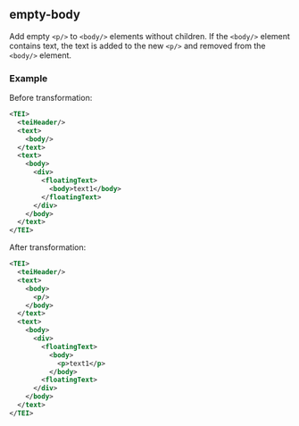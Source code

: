 ## empty-body
Add empty `<p/>` to `<body/>` elements without children. If the `<body/>` element contains text, the text is added to the new `<p/>` and removed from the `<body/>` element.


### Example
Before transformation:
```xml
<TEI>
  <teiHeader/>
  <text>
    <body/>
  </text>
  <text>
    <body>
      <div>
        <floatingText>
          <body>text1</body>
        </floatingText>
      </div>
    </body>
  </text>
</TEI>
```

After transformation:
```xml
<TEI>
  <teiHeader/>
  <text>
    <body>
      <p/>
    </body>
  </text>
  <text>
    <body>
      <div>
        <floatingText>
          <body>
            <p>text1</p>
          </body>
        <floatingText>
      </div>
    </body>
  </text>
</TEI>
```
